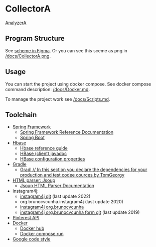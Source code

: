 # CollectorA

[AnalyzerA](https://github.com/UsoltsevI/AnalyzerA)

## Program Structure
See [scheme in Figma](https://www.figma.com/board/RzTIebuqjBTp3RjnWyckLG/CollectorA?node-id=0-1&node-type=canvas&t=JJLXHee1CrzO8b3q-0).
Or you can see this sceme as png in [/docs/CollectorA.png](./docs/CollectorA.png).

## Usage

You can start the project using docker compose.
See docker compose command description: 
[/docs/Docker.md](./docs/Docker.md). 

To manage the project work see [/docs/Scripts.md](./docs/Scripts.md).

## Toolchain
* [Spring Framework](https://spring.io/)
  - [Spring Framework Reference Documentation](https://docs.spring.io/spring-framework/docs/3.2.5.RELEASE/spring-framework-reference/htmlsingle/#overview-usagescenarios)
  - [Spring Boot](https://spring.io/projects/spring-boot)
* [Hbase](https://hbase.apache.org/)
  - [Hbase reference guide](https://hbase.apache.org/book.html)
  - [HBase (client) javadoc](https://hbase.apache.org/devapidocs/org/apache/hadoop/hbase/client/package-summary.html)
  - [HBase configuration properties](https://docs.ezmeral.hpe.com/datafabric-customer-managed/78/HBase/HBaseConfigurationProperties.html)
* [Gradle](https://gradle.com/)
  - [Gradl
// In this section you declare the dependencies for your production and test codee cources by TomGeorgy](https://tomgregory.com)
* [HTML parser: Jsoup](https://jsoup.org/)
  - [Jsoup HTML Parser Documentation](https://jsoup.org/apidocs/org/jsoup/Jsoup.html)
* instagram4j:
  - [instagram4j git](https://github.com/instagram4j/instagram4j) (last update 2022)
  - org.brunocvcunha.instagram4j (last update 2020)
  - [instagram4j org.brunocvcunha](https://www.javatips.net/api/instagram4j-master/src/main/java/org/brunocvcunha/instagram4j/Instagram4j.java)
  - [instagram4j org.brunocvcunha form git](https://github.com/mikeekeghe/gitm4j) (last update 2019)
* [Pinterest API](https://github.com/dempe/pinterest-java/)
* [Docker](https://www.docker.com/)
  - [Docker hub](https://hub.docker.com/)
  - [Docker compose run](https://docs.docker.com/reference/cli/docker/compose/run/)
* [Google code style](https://habr.com/ru/articles/513176/)